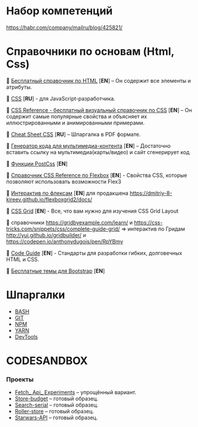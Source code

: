 # Набор компетенций
https://habr.com/company/mailru/blog/425821/

# Справочники по основам (Html, Css)
 
📖 [Бесплатный справочник по HTML](https://htmlreference.io/) [**EN**] –  Он содержит все элементы и атрибуты.

📖 [CSS](https://learn.javascript.ru/css-for-js) [**RU**] - для JavaScript-разработчика.

📖 [CSS Reference - бесплатный визуальный справочник по CSS](https://cssreference.io/) [**EN**] – Он содержит самые популярные свойства и объясняет их иллюстрированными и анимированными примерами.

📖 [Cheat Sheet CSS](https://www.exlab.net/files/tools/sheets/css/css.pdf) [**RU**] –  Шпаргалка в PDF формате.

📖 [Генератор кода для мультимедиа-контента](http://embedresponsively.com/) [**EN**] – Достаточно вставить ссылку на мультимедиа(карты/видео) и сайт сгенерирует код  

📖 [Функции PostCss](http://cssnext.io/features/#color-function) [**EN**] 

📖 [Справочник CSS Reference по Flexbox](https://cssreference.io/flexbox/) [**EN**] - Свойства CSS, которые позволяют использовать возможности Flex3

📖 [Интерактив по флексам](http://flexbox.help/) [**EN**] 
 для продакшена https://dmitriy-8-kireev.github.io/flexboxgrid2/docs/

📖 [CSS Grid](https://gridbyexample.com/learn/) [**EN**] - Все, что вам нужно для изучения CSS Grid Layout

📖 справочники https://gridbyexample.com/learn/ и https://css-tricks.com/snippets/css/complete-guide-grid/ 
=> интерактив по Гридам http://yui.github.io/gridbuilder/ и https://codepen.io/anthonydugois/pen/RpYBmy

📖 [Code Guide](http://codeguide.co/) [**EN**] -  Стандарты для разработки гибких, долговечных  HTML и CSS.

📖 [Бесплатные темы для Bootstrap](https://bootswatch.com/) [**EN**] 

# Шпаргалки

* [ BASH ](https://github.com/Dmitriy-8-Kireev/web-development/tree/master/bash)
* [ GIT ](https://github.com/Dmitriy-8-Kireev/web-development/blob/master/git/readme.md)  
* [ NPM ](https://github.com/Dmitriy-8-Kireev/web-development/tree/master/npm) 
* [ YARN ](https://github.com/areai51/yarn-cheatsheet) 
* [DevTools](http://anti-code.com/devtools-cheatsheet/) 


# CODESANDBOX
### Проекты
* [Fetch_ Api_ Experiments](https://codesandbox.io/embed/fetch-api-experiments-e6yrw?fontsize=14)  – упрощённый вариант.
* [Store-budget](https://codesandbox.io/embed/store-budget-7bj49?fontsize=14)  –  готовый образец.
* [Search-serial](https://codesandbox.io/embed/search-serials-s4sd4?fontsize=14)  –  готовый образец.
* [Roller-store](https://codesandbox.io/embed/roller-store-s30qi?fontsize=14)  –  готовый образец.
* [Starwars-API](https://codesandbox.io/embed/starwars-api-29ixu?fontsize=14)  –  готовый образец.


